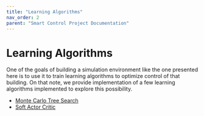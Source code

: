 ```yaml
---
title: "Learning Algorithms"
nav_order: 2
parent: "Smart Control Project Documentation"
---
```


# Learning Algorithms

One of the goals of building a simulation environment like the one presented here is to use it to train learning algorithms to optimize control of that building. On that note, we provide implementation of a few learning algorithms implemented to explore this possibility.

- [Monte Carlo Tree Search](docs/mcts.md)
- [Soft Actor Critic](docs/sac.md)
